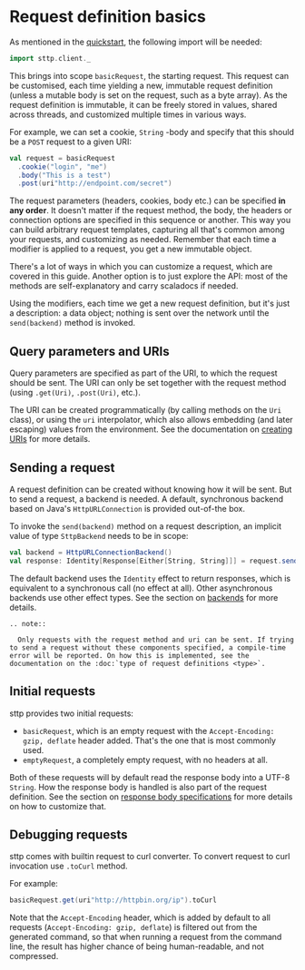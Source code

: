 # Request definition basics

As mentioned in the [quickstart](../quickstart.md), the following import will be needed:

```scala mdoc
import sttp.client._
```

This brings into scope `basicRequest`, the starting request. This request can be customised, each time yielding a new, immutable request definition (unless a mutable body is set on the request, such as a byte array). As the request definition is immutable, it can be freely stored in values, shared across threads, and customized multiple times in various ways.

For example, we can set a cookie, `String` -body and specify that this should be a `POST` request to a given URI:

```scala mdoc:silent
val request = basicRequest
  .cookie("login", "me")
  .body("This is a test")
  .post(uri"http://endpoint.com/secret")
```

The request parameters (headers, cookies, body etc.) can be specified **in any order**. It doesn't matter if the request method, the body, the headers or connection options are specified in this sequence or another. This way you can build arbitrary request templates, capturing all that's common among your requests, and customizing as needed. Remember that each time a modifier is applied to a request, you get a new immutable object.

There's a lot of ways in which you can customize a request, which are covered in this guide. Another option is to just explore the API: most of the methods are self-explanatory and carry scaladocs if needed.

Using the modifiers, each time we get a new request definition, but it's just a description: a data object; nothing is sent over the network until the `send(backend)` method is invoked.

## Query parameters and URIs

Query parameters are specified as part of the URI, to which the request should be sent. The URI can only be set together with the request method (using `.get(Uri)`, `.post(Uri)`, etc.).

The URI can be created programmatically (by calling methods on the `Uri` class), or using the `uri` interpolator, which also allows embedding (and later escaping) values from the environment. See the documentation on [creating URIs](../model/uri.md) for more details.

## Sending a request

A request definition can be created without knowing how it will be sent. But to send a request, a backend is needed. A default, synchronous backend based on Java's `HttpURLConnection` is provided out-of-the box.

To invoke the `send(backend)` method on a request description, an implicit value of type `SttpBackend` needs to be in scope:

```scala mdoc:compile-only
val backend = HttpURLConnectionBackend()
val response: Identity[Response[Either[String, String]]] = request.send(backend)
```        

The default backend uses the `Identity` effect to return responses, which is equivalent to a synchronous call (no effect at all). Other asynchronous backends use other effect types. See the section on [backends](../backends/summary.md) for more details.

```eval_rst
.. note::

  Only requests with the request method and uri can be sent. If trying to send a request without these components specified, a compile-time error will be reported. On how this is implemented, see the documentation on the :doc:`type of request definitions <type>`.
```

## Initial requests

sttp provides two initial requests:

* `basicRequest`, which is an empty request with the `Accept-Encoding: gzip, deflate` header added. That's the one that is most commonly used.
* `emptyRequest`, a completely empty request, with no headers at all.

Both of these requests will by default read the response body into a UTF-8 `String`. How the response body is handled is also part of the request definition. See the section on [response body specifications](../responses/body.md) for more details on how to customize that.

## Debugging requests

sttp comes with builtin request to curl converter. To convert request to curl invocation use `.toCurl` method.

For example:

```scala mdoc
basicRequest.get(uri"http://httpbin.org/ip").toCurl
```

Note that the `Accept-Encoding` header, which is added by default to all requests (`Accept-Encoding: gzip, deflate`) is filtered out from the generated command, so that when running a request from the command line, the result has higher chance of being human-readable, and not compressed.
